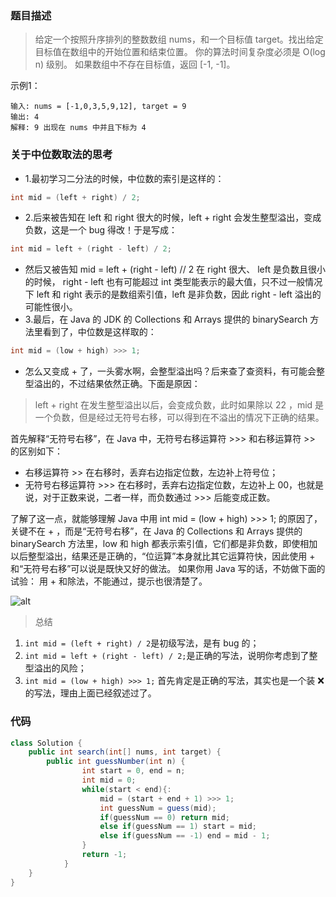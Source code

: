 ### 题目描述

> 给定一个按照升序排列的整数数组 nums，和一个目标值 target。找出给定目标值在数组中的开始位置和结束位置。
  你的算法时间复杂度必须是 O(log n) 级别。
  如果数组中不存在目标值，返回 [-1, -1]。

示例1：
```
输入: nums = [-1,0,3,5,9,12], target = 9
输出: 4
解释: 9 出现在 nums 中并且下标为 4
```

### 关于中位数取法的思考
- 1.最初学习二分法的时候，中位数的索引是这样的：
```java
int mid = (left + right) / 2;
```
- 2.后来被告知在 left 和 right 很大的时候，left + right 会发生整型溢出，变成负数，这是一个 bug 得改！于是写成：
```java
int mid = left + (right - left) / 2;
```
- 然后又被告知 mid = left + (right - left) // 2 在 right 很大、 left 是负数且很小的时候， right - left 也有可能超过 int 类型能表示的最大值，只不过一般情况下 left 和 right 表示的是数组索引值，left 是非负数，因此 right - left 溢出的可能性很小。
- 3.最后，在 Java 的 JDK 的 Collections 和 Arrays 提供的 binarySearch 方法里看到了，中位数是这样取的：
```java
int mid = (low + high) >>> 1;
```
- 怎么又变成 + 了，一头雾水啊，会整型溢出吗？后来查了查资料，有可能会整型溢出的，不过结果依然正确。下面是原因：
> left + right 在发生整型溢出以后，会变成负数，此时如果除以 22 ，mid 是一个负数，但是经过无符号右移，可以得到在不溢出的情况下正确的结果。

首先解释“无符号右移”，在 Java 中，无符号右移运算符 >>> 和右移运算符 >> 的区别如下：
- 右移运算符 >> 在右移时，丢弃右边指定位数，左边补上符号位；
- 无符号右移运算符 >>> 在右移时，丢弃右边指定位数，左边补上 00，也就是说，对于正数来说，二者一样，而负数通过 >>> 后能变成正数。

了解了这一点，就能够理解 Java 中用 int mid = (low + high) >>> 1; 的原因了，关键不在 + ，而是“无符号右移”，在 Java 的 Collections 和 Arrays 提供的 binarySearch 方法里，low 和 high 都表示索引值，它们都是非负数，即使相加以后整型溢出，结果还是正确的，“位运算”本身就比其它运算符快，因此使用 + 和“无符号右移”可以说是既快又好的做法。
如果你用 Java 写的话，不妨做下面的试验：
用 + 和除法，不能通过，提示也很清楚了。

![alt](https://pic.leetcode-cn.com/049e64ded6739e8bd6955a1d5e3ef76acc0aac0ad12909bdd58772dd6d465240-image.png)

> 总结
1. ```int mid = (left + right) / 2```是初级写法，是有 bug 的；
2. ```int mid = left + (right - left) / 2;```是正确的写法，说明你考虑到了整型溢出的风险；
3. ```int mid = (low + high) >>> 1;```  首先肯定是正确的写法，其实也是一个装 ❌ 的写法，理由上面已经叙述过了。

### 代码
```java
class Solution {
    public int search(int[] nums, int target) {
        public int guessNumber(int n) {
                int start = 0, end = n;
                int mid = 0;
                while(start < end){:
                    mid = (start + end + 1) >>> 1;
                    int guessNum = guess(mid);
                    if(guessNum == 0) return mid;
                    else if(guessNum == 1) start = mid;
                    else if(guessNum == -1) end = mid - 1;
                }
                return -1;
            }
    }
}
```

